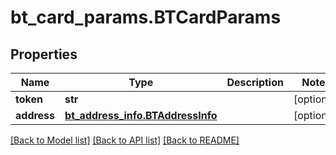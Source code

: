 # bt_card_params.BTCardParams

## Properties
Name | Type | Description | Notes
------------ | ------------- | ------------- | -------------
**token** | **str** |  | [optional] 
**address** | [**bt_address_info.BTAddressInfo**](BTAddressInfo.md) |  | [optional] 

[[Back to Model list]](../README.md#documentation-for-models) [[Back to API list]](../README.md#documentation-for-api-endpoints) [[Back to README]](../README.md)


